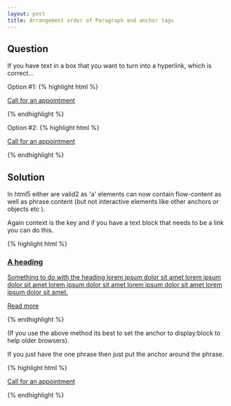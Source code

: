 ```yaml
---
layout: post
title: Arrangement order of Paragraph and anchor tags
---
```


## Question
If you have text in a box that you want to turn into a hyperlink, which is correct...

Option #1:
{% highlight html %}<p><a href=''>Call for an appointment</a></p> {% endhighlight %}

Option #2:
{% highlight html %}<a href=''><p>Call for an appointment</p></a>{% endhighlight %}

## Solution

In html5 either are valid2 as 'a' elements can now contain flow-content as well as phrase content (but not interactive elements like other anchors or objects etc ).

Again context is the key and if you have a text block that needs to be a link you can do this.

{% highlight html %}
<a href="link.html">
  <h3>A heading</h3>
  <p>Something to do with the heading lorem ipsum dolor sit amet lorem ipsum dolor sit amet lorem ipsum dolor sit amet lorem ipsum dolor sit amet lorem ipsum dolor sit amet.</p>
  <p>Read more</p>
</a>
{% endhighlight %}

(If you use the above method its best to set the anchor to display:block to help older browsers).

If you just have the one phrase then just put the anchor around the phrase.

{% highlight html %}
<p> <a href=''>Call for an appointment</a></p>
{% endhighlight %}

